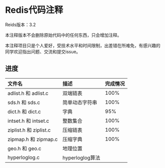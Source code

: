 # Redis代码注释

Reids版本：3.2

本注释版本不会删除原始代码中的任何东西，只会增加注释。

本注释项目只是个人爱好，受技术水平和时间限制，出差错在所难免，有感兴趣的同学欢迎指出问题、交流和提交issue。

## 进度

|  文件名  | 描述    | 完成情况
|:------------------|:------------------|:------------------
| adlist.h 和 adlist.c  | 双端链表 | 100%
| sds.h 和 sds.c | 简单动态字符串 | 100%
| dict.h 和 dict.c | 字典 | 95%
| intset.h 和 intset.c | 整数集合 | 100%
| ziplist.h 和 ziplist.c | 压缩链表 | 100%
| zipmap.h 和 zipmap.c | 压缩字典 | 100%
| geo.h 和 geo.c | 地理位置 |
| hyperloglog.c | hyperloglog算法 |